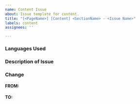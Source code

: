 ```yaml
---
name: Content Issue
about: Issue template for content.
title: "[<PageName>] [Content] <SectionName> - <Issue Name>"
labels: content
assignees: ''

---
```


<!-- You can update the languages used as you work on the issue of you come across a new language that is involved in this issue, but any other comments/additional info should be added via comments on the issue. -->

### Languages Used
<!-- Insert what languages are involved in this issue -->


### Description of Issue
<!-- Insert a short description of what is being changed -->

### Change
#### FROM:
<!-- Insert screenshot of the relevant piece of the template site you're working on -->

#### TO:
<!-- Insert screenshot of the relevant piece of the GWC prototype in Figma you're working on -->


<!-- Add a label for the corresponding page -->
